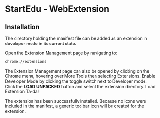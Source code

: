 # StartEdu - WebExtension

## Installation

The directory holding the manifest file can be added as an extension in developer mode in its current state.

Open the Extension Management page by navigating to:
```bash
chrome://extensions
```

The Extension Management page can also be opened by clicking on the Chrome menu, hovering over More Tools then selecting Extensions.
Enable Developer Mode by clicking the toggle switch next to Developer mode.
Click the **LOAD UNPACKED** button and select the extension directory.
Load Extension
Ta-da! 

The extension has been successfully installed. Because no icons were included in the manifest, a generic toolbar icon will be created for the extension.
